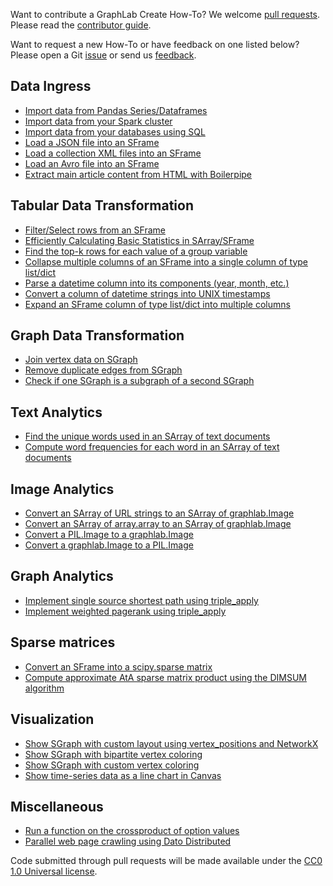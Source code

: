 Want to contribute a GraphLab Create How-To? We welcome [pull
requests](https://github.com/graphlab-code/how-to/pulls). Please read the
[contributor
guide](https://github.com/graphlab-code/how-to/blob/master/CONTRIBUTING.md).

Want to request a new How-To or have feedback on one listed below? Please open
a Git
[issue](https://github.com/graphlab-code/how-to/issues?q=is%3Aopen+is%3Aissue)
or send us [feedback](http://dato.com/company/contact.html). 

Data Ingress
-------------
* [Import data from Pandas Series/Dataframes](pandas_to_glc.py)
* [Import data from your Spark cluster](spark_to_sframe.py)
* [Import data from your databases using SQL](sql_to_sframe.py)
* [Load a JSON file into an SFrame](load_json.py)
* [Load a collection XML files into an SFrame](sframe_xml_to_dict.py)
* [Load an Avro file into an SFrame](load_avro.py)
* [Extract main article content from HTML with Boilerpipe](extract_article_content_from_HTML.py)

Tabular Data Transformation
-----------------------------
* [Filter/Select rows from an SFrame](select_subset_rows.py)
* [Efficiently Calculating Basic Statistics in SArray/SFrame](sarray_basic_stats.py)
* [Find the top-k rows for each value of a group variable](top_k.py)
* [Collapse multiple columns of an SFrame into a single column of type list/dict](sframe_pack.py)
* [Parse a datetime column into its components (year, month, etc.)](split_datetime_column.py)
* [Convert a column of datetime strings into UNIX timestamps](convert_column_to_timestamp.py)
* [Expand an SFrame column of type list/dict into multiple columns](sframe_unpack.py)

Graph Data Transformation
---------------------------
* [Join vertex data on SGraph](join_vertex_data_on_sgraph.py)
* [Remove duplicate edges from SGraph](remove_duplicate_edges.py)
* [Check if one SGraph is a subgraph of a second SGraph](check_subgraph.py)

Text Analytics
---------------
* [Find the unique words used in an SArray of text documents](sarray_vocabulary.py)
* [Compute word frequencies for each word in an SArray of text documents](word_frequency.py)

Image Analytics
---------------
* [Convert an SArray of URL strings to an SArray of graphlab.Image](url_to_img.py)
* [Convert an SArray of array.array to an SArray of graphlab.Image](array_to_image.py)
* [Convert a PIL.Image to a graphlab.Image](from_pil_image.py)
* [Convert a graphlab.Image to a PIL.Image](to_pil_image.py)

Graph Analytics
-----------------
* [Implement single source shortest path using triple_apply](triple_apply_shortest_path.py)
* [Implement weighted pagerank using triple_apply](triple_apply_weighted_pagerank.py)

Sparse matrices
---------------
* [Convert an SFrame into a scipy.sparse matrix](sframe_to_scipy_sparse.py)
* [Compute approximate AtA sparse matrix product using the DIMSUM algorithm](dimsum.py)

Visualization
--------------
* [Show SGraph with custom layout using vertex_positions and NetworkX](sgraph_show_with_nx_layout.py)
* [Show SGraph with bipartite vertex coloring](sgraph_show_with_bipartite_vertex_coloring.py)
* [Show SGraph with custom vertex coloring](sgraph_show_with_vertex_coloring.py)
* [Show time-series data as a line chart in Canvas](line_chart_by_date.py)

Miscellaneous
--------------
* [Run a function on the crossproduct of option values](experiment_over_parameters.py)
* [Parallel web page crawling using Dato Distributed](parallel_crawling_jobs.py)

Code submitted through pull requests will be made available under the [CC0 1.0
Universal
license](https://github.com/graphlab-code/how-to/blob/master/LICENSE).
